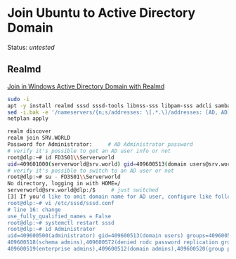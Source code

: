 # Join Ubuntu to Active Directory Domain

Status: *untested*

## Realmd

[Join in Windows Active Directory Domain with Realmd](https://www.server-world.info/en/note?os=Ubuntu_18.04&p=realmd)


```Bash
sudo -i
apt -y install realmd sssd sssd-tools libnss-sss libpam-sss adcli samba-common-bin oddjob oddjob-mkhomedir packagekit
sed -i.bak -e '/nameservers/{n;s/addresses: \[.*.\]/addresses: [AD, AD]/}' /etc/netplan/*.yaml
netplan apply
```

```Bash
realm discover 
realm join SRV.WORLD
Password for Administrator:     # AD Administrator password
# verify it's possible to get an AD user info or not
root@dlp:~# id FD3S01\\Serverworld
uid=409601000(serverworld@srv.world) gid=409600513(domain users@srv.world) groups=409600513(domain users@srv.world)
# verify it's possible to switch to an AD user or not
root@dlp:~# su - FD3S01\\Serverworld
No directory, logging in with HOME=/
serverworld@srv.world@dlp:/$     # just switched
[3]	If you'd like to omit domain name for AD user, configure like follows.
root@dlp:~# vi /etc/sssd/sssd.conf
# line 16: change
use_fully_qualified_names = False
root@dlp:~# systemctl restart sssd
root@dlp:~# id Administrator
uid=409600500(administrator) gid=409600513(domain users) groups=409600513(domain users),
409600518(schema admins),409600572(denied rodc password replication group),
409600519(enterprise admins),409600512(domain admins),409600520(group policy creator owners)
```